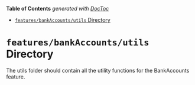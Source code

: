 <!-- START doctoc generated TOC please keep comment here to allow auto update -->
<!-- DON'T EDIT THIS SECTION, INSTEAD RE-RUN doctoc TO UPDATE -->

**Table of Contents** _generated with [DocToc](https://github.com/thlorenz/doctoc)_

- [`features/bankAccounts/utils` Directory](#featuresbankaccountsutils-directory)

<!-- END doctoc generated TOC please keep comment here to allow auto update -->

# `features/bankAccounts/utils` Directory

The utils folder should contain all the utility functions for the BankAccounts feature.
